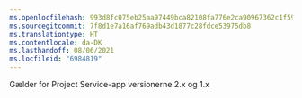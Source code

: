 ```yaml
---
ms.openlocfilehash: 993d8fc075eb25aa97449bca82108fa776e2ca90967362c1f5916505bb55017f
ms.sourcegitcommit: 7f8d1e7a16af769adb43d1877c28fdce53975db8
ms.translationtype: HT
ms.contentlocale: da-DK
ms.lasthandoff: 08/06/2021
ms.locfileid: "6984819"
---
```

Gælder for Project Service-app versionerne 2.x og 1.x
